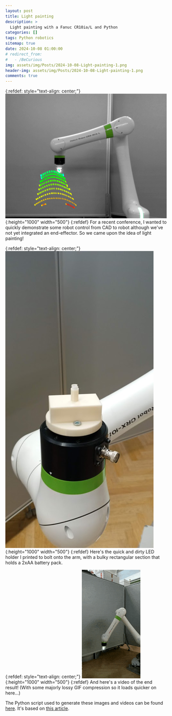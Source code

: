 ```yaml
---
layout: post
title: Light painting
description: >
  Light painting with a Fanuc CR10ia/L and Python
categories: []
tags: Python robotics
sitemap: true
date: 2024-10-08 01:00:00
# redirect_from:
#   - /BeCurious
img: assets/img/Posts/2024-10-08-Light-painting-1.png
header-img: assets/img/Posts/2024-10-08-Light-painting-1.png
comments: true
---
```

{:refdef: style="text-align: center;"}
![Light painting front](/assets/img/Posts/2024-10-08-Light-painting-1.png){:height="1000" width="500"}
{:refdef}
For a recent conference, I wanted to quickly demonstrate some robot control from CAD to robot although we've not yet integrated an end-effector. So we came upon the idea of light painting!

{:refdef: style="text-align: center;"}
![Light painting end effector](/assets/img/Posts/2024-10-08-Light-painting-eef.jpg){:height="1000" width="500"}
{:refdef}
Here's the quick and dirty LED holder I printed to bolt onto the arm, with a bulky rectangular section that holds a 2xAA battery pack.

{:refdef: style="text-align: center;"}
![Light painting end gif](/assets/img/Posts/2024-10-08-Light-painting-2.gif){:height="1000" width="500"}
{:refdef}
And here's a video of the end result! (With some majorly lossy GIF compression so it loads quicker on here...)

The Python script used to generate these images and videos can be found <a href="https://samwilcock.xyz/Files/MakeLongExposure.py" target="_top_">here</a>. It's based on <a href="https://pyimagesearch.com/2017/08/14/long-exposure-with-opencv-and-python/">this article</a>.



